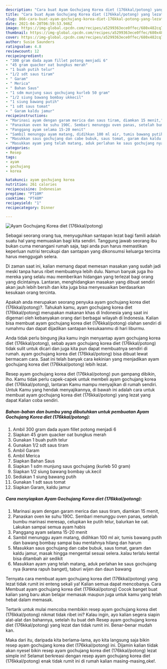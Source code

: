 ```yaml
---
description: "Cara buat Ayam Gochujang Korea diet (176kkal/potong) yang lezat Untuk Jualan"
title: "Cara buat Ayam Gochujang Korea diet (176kkal/potong) yang lezat Untuk Jualan"
slug: 866-cara-buat-ayam-gochujang-korea-diet-176kkal-potong-yang-lezat-untuk-jualan
date: 2021-04-20T06:59:53.946Z
image: https://img-global.cpcdn.com/recipes/a5299363ece0ffec/680x482cq70/ayam-gochujang-korea-diet-176kkalpotong-foto-resep-utama.jpg
thumbnail: https://img-global.cpcdn.com/recipes/a5299363ece0ffec/680x482cq70/ayam-gochujang-korea-diet-176kkalpotong-foto-resep-utama.jpg
cover: https://img-global.cpcdn.com/recipes/a5299363ece0ffec/680x482cq70/ayam-gochujang-korea-diet-176kkalpotong-foto-resep-utama.jpg
author: Susie Saunders
ratingvalue: 4.8
reviewcount: 12
recipeingredient:
- "300 gram dada ayam fillet potong menjadi 6"
- "45 gram quacker oat bungkus merah"
- "1 buah putih telur"
- "1/2 sdt saus tiram"
- " Garam"
- " Merica"
- " Bahan Saus"
- "1 sdm munjung saus gochujang kurleb 50 gram"
- "1/2 siung bawang bombay ukkecil"
- "1 siung bawang putih"
- "1 sdt saus tomat"
- " Garam kaldu jamur"
recipeinstructions:
- "Marinasi ayam dengan garam merica dan saus tiram, diamkan 15 menit,"
- "Panaskan oven ke suhu 190C. Sembari menunggu oven panas, setelah bumbu marinasi meresap, celupkan ke putih telur, balurkan ke oat. Lakukan sampai semua ayam habis"
- "Panggang ayam selama 15-20 menit"
- "Sambil menunggu ayam matang, didihkan 100 ml air, tumis bawang putih dan bawang bombay sampai bau mentahnya hilang dan harum"
- "Masukkan saus gochujang dan cabe bubuk, saus tomat, garam dan kaldu jamur, masak hingga mengental sesuai selera..kalau terlalu kental bisa ditambah air sedikit"
- "Masukkan ayam yang telah matang, aduk perlahan ke saus gochujang nya (karena rapuh banget), taburi wijen dan daun bawang"
categories:
- Resep
tags:
- ayam
- gochujang
- korea

katakunci: ayam gochujang korea 
nutrition: 261 calories
recipecuisine: Indonesian
preptime: "PT10M"
cooktime: "PT48M"
recipeyield: "1"
recipecategory: Dinner

---
```



![Ayam Gochujang Korea diet (176kkal/potong)](https://img-global.cpcdn.com/recipes/a5299363ece0ffec/680x482cq70/ayam-gochujang-korea-diet-176kkalpotong-foto-resep-utama.jpg)

Sebagai seorang orang tua, menyuguhkan santapan lezat bagi famili adalah suatu hal yang memuaskan bagi kita sendiri. Tanggung jawab seorang ibu bukan cuma menangani rumah saja, tapi anda pun harus memastikan keperluan nutrisi tercukupi dan santapan yang dikonsumsi keluarga tercinta harus menggugah selera.

Di zaman  saat ini, kalian memang dapat memesan masakan yang sudah jadi meski tanpa harus ribet membuatnya lebih dulu. Namun banyak juga lho mereka yang selalu mau memberikan hidangan yang terlezat bagi orang yang dicintainya. Lantaran, menghidangkan masakan yang dibuat sendiri akan jauh lebih bersih dan kita juga bisa menyesuaikan berdasarkan kesukaan orang tercinta. 



Apakah anda merupakan seorang penyuka ayam gochujang korea diet (176kkal/potong)?. Tahukah kamu, ayam gochujang korea diet (176kkal/potong) merupakan makanan khas di Indonesia yang saat ini digemari oleh kebanyakan orang dari berbagai wilayah di Indonesia. Kalian bisa membuat ayam gochujang korea diet (176kkal/potong) olahan sendiri di rumahmu dan dapat dijadikan santapan kesukaanmu di hari liburmu.

Anda tidak perlu bingung jika kamu ingin menyantap ayam gochujang korea diet (176kkal/potong), sebab ayam gochujang korea diet (176kkal/potong) tidak sulit untuk dicari dan juga kita pun dapat membuatnya sendiri di rumah. ayam gochujang korea diet (176kkal/potong) bisa dibuat lewat bermacam cara. Saat ini telah banyak cara kekinian yang menjadikan ayam gochujang korea diet (176kkal/potong) lebih lezat.

Resep ayam gochujang korea diet (176kkal/potong) pun gampang dibikin, lho. Kamu tidak perlu capek-capek untuk membeli ayam gochujang korea diet (176kkal/potong), lantaran Kamu mampu menyajikan di rumah sendiri. Untuk Kamu yang hendak menyajikannya, di bawah ini adalah cara untuk membuat ayam gochujang korea diet (176kkal/potong) yang lezat yang dapat Kalian coba sendiri.

<!--inarticleads1-->

##### Bahan-bahan dan bumbu yang dibutuhkan untuk pembuatan Ayam Gochujang Korea diet (176kkal/potong):

1. Ambil 300 gram dada ayam fillet potong menjadi 6
1. Siapkan 45 gram quacker oat bungkus merah
1. Gunakan 1 buah putih telur
1. Gunakan 1/2 sdt saus tiram
1. Ambil  Garam
1. Ambil  Merica
1. Siapkan  Bahan Saus
1. Siapkan 1 sdm munjung saus gochujang (kurleb 50 gram)
1. Siapkan 1/2 siung bawang bombay uk.kecil
1. Sediakan 1 siung bawang putih
1. Gunakan 1 sdt saus tomat
1. Siapkan  Garam, kaldu jamur




<!--inarticleads2-->

##### Cara menyiapkan Ayam Gochujang Korea diet (176kkal/potong):

1. Marinasi ayam dengan garam merica dan saus tiram, diamkan 15 menit,
1. Panaskan oven ke suhu 190C. Sembari menunggu oven panas, setelah bumbu marinasi meresap, celupkan ke putih telur, balurkan ke oat. Lakukan sampai semua ayam habis
1. Panggang ayam selama 15-20 menit
1. Sambil menunggu ayam matang, didihkan 100 ml air, tumis bawang putih dan bawang bombay sampai bau mentahnya hilang dan harum
1. Masukkan saus gochujang dan cabe bubuk, saus tomat, garam dan kaldu jamur, masak hingga mengental sesuai selera..kalau terlalu kental bisa ditambah air sedikit
1. Masukkan ayam yang telah matang, aduk perlahan ke saus gochujang nya (karena rapuh banget), taburi wijen dan daun bawang




Ternyata cara membuat ayam gochujang korea diet (176kkal/potong) yang lezat tidak rumit ini enteng sekali ya! Kalian semua dapat mencobanya. Cara Membuat ayam gochujang korea diet (176kkal/potong) Cocok banget buat kalian yang baru akan belajar memasak maupun juga untuk kamu yang telah hebat dalam memasak.

Tertarik untuk mulai mencoba membikin resep ayam gochujang korea diet (176kkal/potong) nikmat tidak ribet ini? Kalau ingin, ayo kalian segera siapin alat-alat dan bahannya, setelah itu buat deh Resep ayam gochujang korea diet (176kkal/potong) yang lezat dan tidak rumit ini. Benar-benar mudah kan. 

Maka dari itu, daripada kita berlama-lama, ayo kita langsung saja bikin resep ayam gochujang korea diet (176kkal/potong) ini. Dijamin kalian tiidak akan nyesel bikin resep ayam gochujang korea diet (176kkal/potong) lezat simple ini! Selamat berkreasi dengan resep ayam gochujang korea diet (176kkal/potong) enak tidak rumit ini di rumah kalian masing-masing,oke!.

